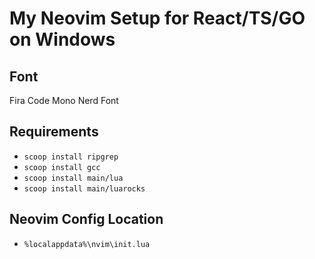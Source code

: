 # My Neovim Setup for React/TS/GO on Windows

## Font
Fira Code Mono Nerd Font

## Requirements
- ```scoop install ripgrep```
- ```scoop install gcc```
- ```scoop install main/lua```
- ```scoop install main/luarocks```

## Neovim Config Location
- ```%localappdata%\nvim\init.lua```
